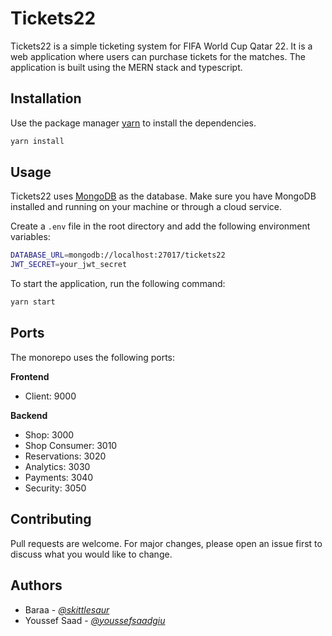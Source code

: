 # Tickets22

Tickets22 is a simple ticketing system for FIFA World Cup Qatar 22. It is a web application where users can purchase
tickets for the matches. The application is built using the MERN stack and typescript.

## Installation

Use the package manager [yarn](https://yarnpkg.com/) to install the dependencies.

```bash
yarn install
```

## Usage

Tickets22 uses [MongoDB](https://www.mongodb.com/) as the database. Make sure you have MongoDB installed and running on
your machine or through a cloud service.

Create a `.env` file in the root directory and add the following environment variables:

```bash
DATABASE_URL=mongodb://localhost:27017/tickets22
JWT_SECRET=your_jwt_secret
```

To start the application, run the following command:

```bash
yarn start
```

## Ports

The monorepo uses the following ports:

**Frontend**

- Client: 9000

**Backend**

- Shop: 3000
- Shop Consumer: 3010
- Reservations: 3020
- Analytics: 3030
- Payments: 3040
- Security: 3050

## Contributing

Pull requests are welcome. For major changes, please open an issue first to discuss what you would like to change.

## Authors

- Baraa - *[@skittlesaur](https://github.com/skittlesaur)*
- Youssef Saad - *[@youssefsaadgiu](https://github.com/youssefsaadgiu)*